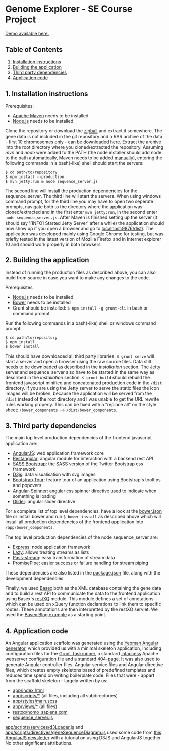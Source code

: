 # Genome Explorer - SE Course Project
[Demo available here.](http://tressa.eu:9876/dist/)

## Table of Contents

1. [Installation instructions](#1-installation-instructions)
2. [Building the application](#2-building-the-application)
3. [Third party dependencies](#3-third-party-dependencies)
4. [Application code](#4-application-code)

## 1. Installation instructions
Prerequisites:

- [Apache Maven](http://maven.apache.org/download.cgi) needs to be installed
- [Node.js](http://nodejs.org/download/) needs to be installed

Clone the repository or download the 
[zipball](http://github.com/rsschermer/genome-explorer/zipball/master) and
extract it somewhere. The gene data is not included in the git repository and a
RAR archive of the data - first 10 chromosomes only - can be downloaded 
[here](http://www.filedropper.com/data). Extract the archive into the root
directory where you cloned/extracted the repository. Assuming _mvn_ and _node_
were added to the PATH (the node installer should add node to the path
automatically, Maven needs to be added
[manually](http://stackoverflow.com/a/3402257)), entering the following commands
in a bash(-like) shell should start the servers:
    
	$ cd path/to/repository
	$ npm install --production
	$ mvn jetty:run & node sequence_server.js

The second line will install the production dependencies for the
sequence_server. The third line will start the servers. When using windows
command prompt, for the third line you may have to open two seperate prompts,
navigate both to the directory where the application was cloned/extracted and
in the first enter `mvn jetty:run`, in the second enter
`node sequence_server.js`. After Maven is finished setting up the server (it
should say '[INFO] Started Jetty Server' after a while) the application should
now show up if you open a browser and go to
[localhost:9876/dist/](http://localhost:9876/dist/). The application was
developed mainly using Google Chrome for testing, but was briefly tested in the
latest version of Mozilla Firefox and in Internet explorer 10 and should work
properly in both browsers.

## 2. Building the application
Instead of running the production files as described above, you can also build
from source in case you want to make any changes to the code.

Prerequisites:

- [Node.js](http://nodejs.org/download/) needs to be installed
- [Bower](http://bower.io) needs to be installed
- Grunt should be installed: `$ npm install -g grunt-cli` in bash or command
  prompt

Run the following commands in a bash(-like) shell or windows command prompt:

	$ cd path/to/repository
	$ npm install
	$ bower install

This should have downloaded all third party libraries. `$ grunt serve` will
start a server and open a browser using the raw source files. Data still needs
to be downloaded as described in the _installation_ section. The Jetty server
and sequence_server also have to be started in the same way as described in the
_installation_ section. `$ grunt build` should rebuild the frontend javascript
minified and concatenated production code in the `/dist` directory. If you are
using the Jetty server to serve the static files the icon images will be broken,
because the application will be served from the `/dist` instead of the root
directory and I was unable to get the URL rewrite rules working properly. This
can be fixed with a "replace all" on the style sheet: `/bower_components` -->
`/dist/bower_components`.

## 3. Third party dependencies
The main top level production dependencies of the frontend javascript
application are:

- [AngularJS](http://angularjs.org): web application framework core
- [Restangular](https://github.com/mgonto/restangular): angular module for 
  interaction with a backend rest API
- [SASS Bootstrap](https://github.com/jlong/sass-bootstrap): the SASS version
  of the Twitter Bootstrap css framework
- [D3js](http://d3js.org/): data visualisation with svg images
- [Bootstrap Tour](http://bootstraptour.com/): feature tour of an application
  using Bootstrap's tooltips and popovers
- [Angular-Spinner](https://github.com/urish/angular-spinner): angular css 
  spinner directive used to indicate when something is loading
- [Glider](https://github.com/evrone/glider): angular slider directive

For a complete list of top level dependencies, have a look at the
[bower.json](/bower.json) file or install bower and run `$ bower install` as
described above which will install all production dependencies of the frontend
application into `/app/bower_components`.

The top level production dependencies of the node sequence_server are:

- [Express](http://expressjs.com/): node application framework
- [Lazy](https://github.com/pkrumins/node-lazy): allows treating streams as
  lists
- [Pass-stream](https://github.com/jeffbski/pass-stream): easy transformation of
  stream data
- [PromisePipe](https://github.com/epeli/node-promisepipe): easier success or
  failure handling for stream piping

These dependencies are also listed in the [package.json](/package.json) file,
along with the development dependencies.

Finally, we used [Basex](http://basex.org/) both as the XML database containing 
the gene data and to build a rest API to communicate the data to the frontend
application using Basex's [restXQ](http://docs.basex.org/wiki/RESTXQ) module.
This module defines a set of annotations which can be used on xQuery function
declarations to link them to specific routes. These annotations are then
interpretted by the restXQ servlet. We used the 
[Basex Blog example](https://github.com/siserle/blog-example) as a starting
point.

## 4. Application code
An Angular application scaffold was generated using the
[Yeoman Angular generator](https://github.com/yeoman/generator-angular), which
provided us with a minimal skeleton application, including configuration files
for the [Grunt Taskrunner](http://gruntjs.com/), a standard 
[.htaccess](/app/.htaccess) Apache webserver configuration file and a standard
[404-page](/app/404.html). It was also used to generate Angular controller 
files, Angular service files and Angular directive files, which creates empty
skeletons based of predefined templates and reduces time spend on writing
boilerplate code. Files that were - appart from the scaffold skeleton - largely
written by us:

- [app/index.html](/app/index.html)
- [app/scripts/*](/app/scripts/) (all files, including all subdirectories)
- [app/styles/main.scss](/app/styles/main.scss)
- [app/views/*](/app/views) (all files)
- [restxq/homo_sapiens.xqm](/restxq/homo_sapiens.xqm)
- [sequence_server.js](/sequence_server.js)

[app/scripts/services/d3Loader.js](/app/scripts/services/d3Loader.js) and
[app/scripts/directives/geneSequenceDiagram.js](/app/scripts/directives/geneSequenceDiagram.js)
used some code from
[this AngularJS newsletter](http://www.ng-newsletter.com/posts/d3-on-angular.html)
with a tutorial on using D3JS and AngularJS together. No other significant
attributions.

